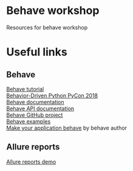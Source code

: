# Behave workshop
Resources for behave workshop

# Useful links
## Behave
[Behave tutorial](https://behave.readthedocs.io/en/latest/tutorial.html)  
[Behavior-Driven Python PyCon 2018](https://www.youtube.com/watch?v=EtIAbfCrsFI)  
[Behave documentation](https://behave.readthedocs.io/en/latest/)  
[Behave API documentation](https://behave.readthedocs.io/en/latest/api.html)  
[Behave GitHub project](https://github.com/behave/behave)  
[Behave examples](https://jenisys.github.io/behave.example/)  
[Make your application behave](https://www.youtube.com/watch?v=u8BOKuNkmhg) by behave author
## Allure reports
[Allure reports demo](https://demo.qameta.io/allure/)  
